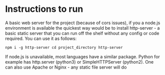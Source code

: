 # Instructions to run

A basic web server for the project (because of cors issues), if you a node.js environment is available the quickest way would be to install http-server - a basic static server that you can run off the shelf without any config or code required. You can use it as follows:

`
npm i -g http-server
cd project_directory
http-server
`

If node.js is unavailable, most languages have a similar package. Python for example has http.server (python3) or SimpleHTTPServer (python2). One can also use Apache or Nginx - any static file server will do